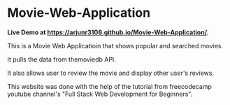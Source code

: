 # Movie-Web-Application
**Live Demo at https://arjunr3108.github.io/Movie-Web-Application/.**

This is a Movie Web Applicatioin that shows popular and searched movies.

It pulls the data from themoviedb API.

It also allows user to review the movie and display other user's reviews.

This website was done with the help of the tutorial from freecodecamp youtube channel's "Full Stack Web Development for Beginners".
